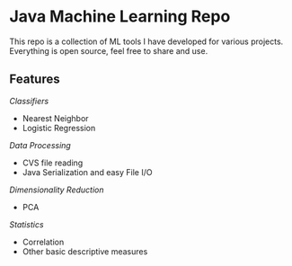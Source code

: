 Java Machine Learning Repo
=
This repo is a collection of ML tools I have developed for various projects. Everything is open source, feel free to share and use. 

Features
-
*Classifiers*
- Nearest Neighbor
- Logistic Regression

*Data Processing*
- CVS file reading
- Java Serialization and easy File I/O

*Dimensionality Reduction*
- PCA

*Statistics*
- Correlation
- Other basic descriptive measures


